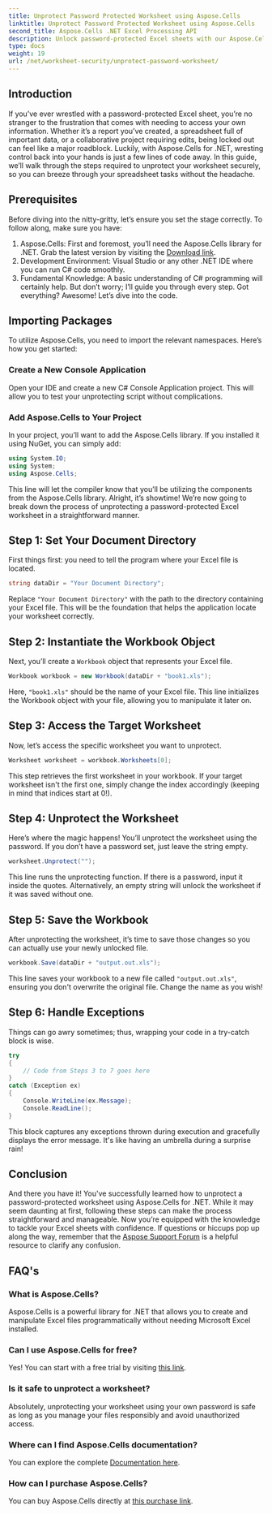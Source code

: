 ```yaml
---
title: Unprotect Password Protected Worksheet using Aspose.Cells
linktitle: Unprotect Password Protected Worksheet using Aspose.Cells
second_title: Aspose.Cells .NET Excel Processing API
description: Unlock password-protected Excel sheets with our Aspose.Cells guide! Easy steps to regain access effortlessly using C#. 
type: docs
weight: 19
url: /net/worksheet-security/unprotect-password-worksheet/
---
```

## Introduction
If you’ve ever wrestled with a password-protected Excel sheet, you’re no stranger to the frustration that comes with needing to access your own information. Whether it’s a report you’ve created, a spreadsheet full of important data, or a collaborative project requiring edits, being locked out can feel like a major roadblock. Luckily, with Aspose.Cells for .NET, wresting control back into your hands is just a few lines of code away. In this guide, we’ll walk through the steps required to unprotect your worksheet securely, so you can breeze through your spreadsheet tasks without the headache.
## Prerequisites
Before diving into the nitty-gritty, let’s ensure you set the stage correctly. To follow along, make sure you have:
1. Aspose.Cells: First and foremost, you’ll need the Aspose.Cells library for .NET. Grab the latest version by visiting the [Download link](https://releases.aspose.com/cells/net/).
2. Development Environment: Visual Studio or any other .NET IDE where you can run C# code smoothly.
3. Fundamental Knowledge: A basic understanding of C# programming will certainly help. But don’t worry; I’ll guide you through every step.
Got everything? Awesome! Let’s dive into the code.
## Importing Packages
To utilize Aspose.Cells, you need to import the relevant namespaces. Here’s how you get started:
### Create a New Console Application
Open your IDE and create a new C# Console Application project. This will allow you to test your unprotecting script without complications.
### Add Aspose.Cells to Your Project
In your project, you’ll want to add the Aspose.Cells library. If you installed it using NuGet, you can simply add:
```csharp
using System.IO;
using System;
using Aspose.Cells;
```
This line will let the compiler know that you’ll be utilizing the components from the Aspose.Cells library.
Alright, it’s showtime! We’re now going to break down the process of unprotecting a password-protected Excel worksheet in a straightforward manner.
## Step 1: Set Your Document Directory
First things first: you need to tell the program where your Excel file is located.
```csharp
string dataDir = "Your Document Directory";
```
Replace `"Your Document Directory"` with the path to the directory containing your Excel file. This will be the foundation that helps the application locate your worksheet correctly.
## Step 2: Instantiate the Workbook Object
Next, you’ll create a `Workbook` object that represents your Excel file.
```csharp
Workbook workbook = new Workbook(dataDir + "book1.xls");
```
Here, `"book1.xls"` should be the name of your Excel file. This line initializes the Workbook object with your file, allowing you to manipulate it later on.
## Step 3: Access the Target Worksheet
Now, let’s access the specific worksheet you want to unprotect.
```csharp
Worksheet worksheet = workbook.Worksheets[0];
```
This step retrieves the first worksheet in your workbook. If your target worksheet isn't the first one, simply change the index accordingly (keeping in mind that indices start at 0!).
## Step 4: Unprotect the Worksheet
Here’s where the magic happens! You’ll unprotect the worksheet using the password. If you don’t have a password set, just leave the string empty.
```csharp
worksheet.Unprotect("");
```
This line runs the unprotecting function. If there is a password, input it inside the quotes. Alternatively, an empty string will unlock the worksheet if it was saved without one.
## Step 5: Save the Workbook
After unprotecting the worksheet, it’s time to save those changes so you can actually use your newly unlocked file.
```csharp
workbook.Save(dataDir + "output.out.xls");
```
This line saves your workbook to a new file called `"output.out.xls"`, ensuring you don't overwrite the original file. Change the name as you wish!
## Step 6: Handle Exceptions
Things can go awry sometimes; thus, wrapping your code in a try-catch block is wise.
```csharp
try
{
    // Code from Steps 3 to 7 goes here
}
catch (Exception ex)
{
    Console.WriteLine(ex.Message);
    Console.ReadLine();
}
```
This block captures any exceptions thrown during execution and gracefully displays the error message. It's like having an umbrella during a surprise rain!
## Conclusion
And there you have it! You've successfully learned how to unprotect a password-protected worksheet using Aspose.Cells for .NET. While it may seem daunting at first, following these steps can make the process straightforward and manageable. Now you’re equipped with the knowledge to tackle your Excel sheets with confidence. If questions or hiccups pop up along the way, remember that the [Aspose Support Forum](https://forum.aspose.com/c/cells/9) is a helpful resource to clarify any confusion.
## FAQ's
### What is Aspose.Cells?
Aspose.Cells is a powerful library for .NET that allows you to create and manipulate Excel files programmatically without needing Microsoft Excel installed.
### Can I use Aspose.Cells for free?
Yes! You can start with a free trial by visiting [this link](https://releases.aspose.com/).
### Is it safe to unprotect a worksheet?
Absolutely, unprotecting your worksheet using your own password is safe as long as you manage your files responsibly and avoid unauthorized access.
### Where can I find Aspose.Cells documentation?
You can explore the complete [Documentation here](https://reference.aspose.com/cells/net/).
### How can I purchase Aspose.Cells?
You can buy Aspose.Cells directly at [this purchase link](https://purchase.aspose.com/buy).
